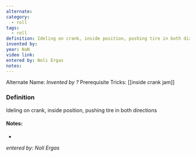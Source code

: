 ```yaml
---
alternate: 
category:
  - roll
tags:
  - roll
definition: Ideling on crank, inside position, pushing tire in both directions
invented by: 
year: NaN
video link: 
entered by: Noli Ergas
notes: 
---
```

Alternate Name: 
*Invented by ?*
Prerequisite Tricks: [[inside crank jam]]

### Definition
Ideling on crank, inside position, pushing tire in both directions


#### Notes:
- 
*entered by: Noli Ergas*
